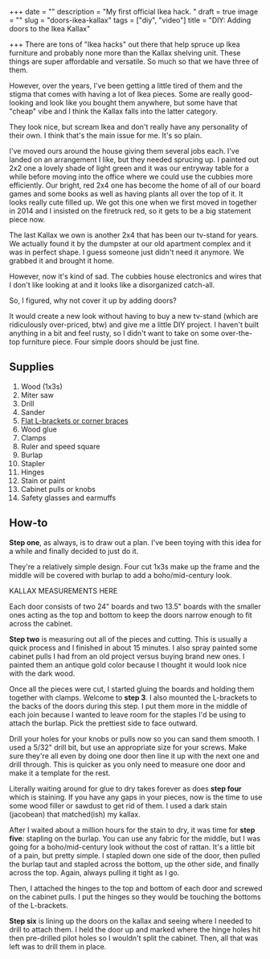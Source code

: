 +++
date = ""
description = "My first official Ikea hack. "
draft = true
image = ""
slug = "doors-ikea-kallax"
tags = ["diy", "video"]
title = "DIY: Adding doors to the Ikea Kallax"

+++
There are tons of "Ikea hacks" out there that help spruce up Ikea furniture and probably none more than the Kallax shelving unit. These things are super affordable and versatile. So much so that we have three of them.

However, over the years, I've been getting a little tired of them and the stigma that comes with having a lot of Ikea pieces. Some are really good-looking and look like you bought them anywhere, but some have that "cheap" vibe and I think the Kallax falls into the latter category.

They look nice, but scream Ikea and don't really have any personality of their own. I think that's the main issue for me. It's so plain.

I've moved ours around the house giving them several jobs each. I've landed on an arrangement I like, but they needed sprucing up. I painted out 2x2 one a lovely shade of light green and it was our entryway table for a while before moving into the office where we could use the cubbies more efficiently. Our bright, red 2x4 one has become the home of all of our board games and some books as well as having plants all over the top of it. It looks really cute filled up. We got this one when we first moved in together in 2014 and I insisted on the firetruck red, so it gets to be a big statement piece now.

The last Kallax we own is another 2x4 that has been our tv-stand for years. We actually found it by the dumpster at our old apartment complex and it was in perfect shape. I guess someone just didn't need it anymore. We grabbed it and brought it home.

However, now it's kind of sad. The cubbies house electronics and wires that I don't like looking at and it looks like a disorganized catch-all.

So, I figured, why not cover it up by adding doors?

It would create a new look without having to buy a new tv-stand (which are ridiculously over-priced, btw) and give me a little DIY project. I haven't built anything in a bit and feel rusty, so I didn't want to take on some over-the-top furniture piece. Four simple doors should be just fine.

## Supplies

 1. Wood (1x3s)
 2. Miter saw
 3. Drill
 4. Sander
 5. [Flat L-brackets or corner braces](https://www.lowes.com/pd/ReliaBilt-ReliaBilt-2-in-Zinc-Plated-Flat-Corner-Brace-4-Pack/5003415929)
 6. Wood glue
 7. Clamps
 8. Ruler and speed square
 9. Burlap
10. Stapler
11. Hinges
12. Stain or paint
13. Cabinet pulls or knobs
14. Safety glasses and earmuffs

## How-to

**Step one**, as always, is to draw out a plan. I've been toying with this idea for a while and finally decided to just do it.

They're a relatively simple design. Four cut 1x3s make up the frame and the middle will be covered with burlap to add a boho/mid-century look.

KALLAX MEASUREMENTS HERE

Each door consists of two 24" boards and two 13.5" boards with the smaller ones acting as the top and bottom to keep the doors narrow enough to fit across the cabinet.

**Step two** is measuring out all of the pieces and cutting. This is usually a quick process and I finished in about 15 minutes. I also spray painted some cabinet pulls I had from an old project versus buying brand new ones. I painted them an antique gold color because I thought it would look nice with the dark wood.

Once all the pieces were cut, I started gluing the boards and holding them together with clamps. Welcome to **step 3**.  I also mounted the L-brackets to the backs of the doors during this step. I put them more in the middle of each join because I wanted to leave room for the staples I'd be using to attach the burlap. Pick the prettiest side to face outward.

Drill your holes for your knobs or pulls now so you can sand them smooth. I used a 5/32" drill bit, but use an appropriate size for your screws. Make sure they're all even by doing one door then line it up with the next one and drill through. This is quicker as you only need to measure one door and make it a template for the rest.

Literally waiting around for glue to dry takes forever as does **step four** which is staining. If you have any gaps in your pieces, now is the time to use some wood filler or sawdust to get rid of them. I used a dark stain (jacobean) that matched(ish) my kallax.

After I waited about a million hours for the stain to dry, it was time for **step five**: stapling on the burlap. You can use any fabric for the middle, but I was going for a boho/mid-century look without the cost of rattan. It's a little bit of a pain, but pretty simple. I stapled down one side of the door, then pulled the burlap taut and stapled across the bottom, up the other side, and finally across the top. Again, always pulling it tight as I go. 

Then, I attached the hinges to the top and bottom of each door and screwed on the cabinet pulls. I put the hinges so they would be touching the bottoms of the L-brackets.

**Step six** is lining up the doors on the kallax and seeing where I needed to drill to attach them. I held the door up and marked where the hinge holes hit then pre-drilled pilot holes so I wouldn't split the cabinet. Then, all that was left was to drill them in place.